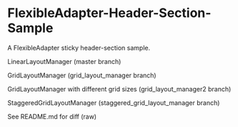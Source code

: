# FlexibleAdapter-Header-Section-Sample
A FlexibleAdapter sticky header-section sample.


LinearLayoutManager (master branch)

GridLayoutManager (grid_layout_manager branch)

GridLayoutManager with different grid sizes (grid_layout_manager2 branch)

StaggeredGridLayoutManager (staggered_grid_layout_manager branch)

See README.md for diff (raw)
